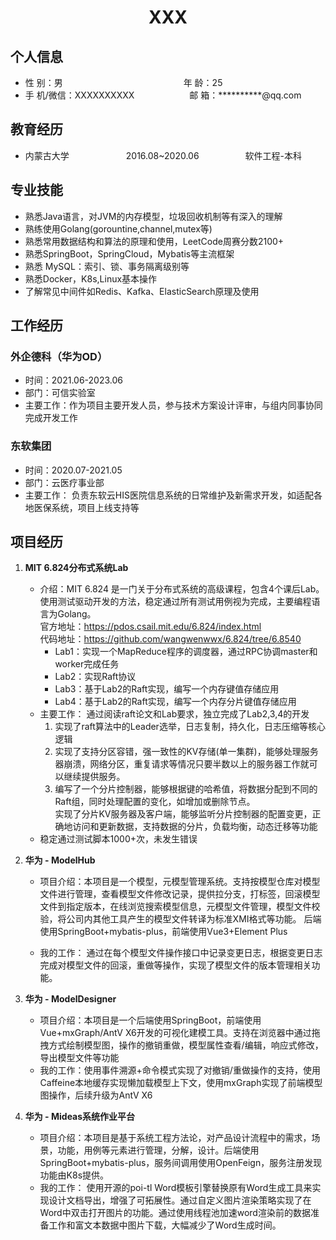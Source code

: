  <center>
     <h1>XXX</h1>
 </center>

## 个人信息

* 性 别：男&emsp;&emsp;&emsp;&emsp;&emsp;&emsp;&emsp;&emsp;&emsp;&emsp;&emsp;&emsp;&ensp;&ensp;&ensp; 年 龄：25
* 手 机/微信：XXXXXXXXXX &emsp;&emsp;&emsp;&emsp;&emsp;&emsp;邮 箱：**********@qq.com

## 教育经历

* 内蒙古大学&emsp;&emsp;&emsp;&emsp;&emsp;&emsp;&ensp;2016.08~2020.06&emsp;&emsp;&emsp;&emsp;&emsp; 软件工程-本科

## 专业技能

* 熟悉Java语言，对JVM的内存模型，垃圾回收机制等有深入的理解
* 熟练使用Golang(gorountine,channel,mutex等)
* 熟悉常用数据结构和算法的原理和使用，LeetCode周赛分数2100+
* 熟悉SpringBoot，SpringCloud，Mybatis等主流框架
* 熟悉 MySQL：索引、锁、事务隔离级别等
* 熟悉Docker，K8s,Linux基本操作
* 了解常见中间件如Redis、Kafka、ElasticSearch原理及使用

## 工作经历
### 外企德科（华为OD）
* 时间：2021.06-2023.06
* 部门：可信实验室
* 主要工作：作为项目主要开发人员，参与技术方案设计评审，与组内同事协同完成开发工作
### 东软集团
* 时间：2020.07-2021.05
* 部门：云医疗事业部
* 主要工作： 负责东软云HIS医院信息系统的日常维护及新需求开发，如适配各地医保系统，项目上线支持等

## 项目经历
1. **MIT 6.824分布式系统Lab**
    * 介绍：MIT 6.824 是一门关于分布式系统的高级课程，包含4个课后Lab。使用测试驱动开发的方法，稳定通过所有测试用例视为完成，主要编程语言为Golang。  
    官方地址：<https://pdos.csail.mit.edu/6.824/index.html>  
    代码地址：<https://github.com/wangwenwwx/6.824/tree/6.8540>
        * Lab1：实现一个MapReduce程序的调度器，通过RPC协调master和worker完成任务
        * Lab2：实现Raft协议
        * Lab3：基于Lab2的Raft实现，编写一个内存键值存储应用
        * Lab4：基于Lab2的Raft实现，编写一个内存分片键值存储应用
    * 主要工作：
      通过阅读raft论文和Lab要求，独立完成了Lab2,3,4的开发
        1. 实现了raft算法中的Leader选举，日志复制，持久化，日志压缩等核心逻辑
        2. 实现了支持分区容错，强一致性的KV存储(单一集群)，能够处理服务器崩溃，网络分区，重复请求等情况只要半数以上的服务器工作就可以继续提供服务。
        3. 编写了一个分片控制器，能够根据键的哈希值，将数据分配到不同的Raft组，同时处理配置的变化，如增加或删除节点。  
        实现了分片KV服务器及客户端，能够监听分片控制器的配置变更，正确地访问和更新数据，支持数据的分片，负载均衡，动态迁移等功能
    * 稳定通过测试脚本1000+次，未发生错误
2. **华为 - ModelHub**
    * 项目介绍：本项目是一个模型，元模型管理系统。支持按模型仓库对模型文件进行管理，查看模型文件修改记录，提供拉分支，打标签，回滚模型文件到指定版本，在线浏览搜索模型信息，元模型文件管理，模型文件校验，将公司内其他工具产生的模型文件转译为标准XMI格式等功能。
      后端使用SpringBoot+mybatis-plus，前端使用Vue3+Element Plus

    * 我的工作： 通过在每个模型文件操作接口中记录变更日志，根据变更日志完成对模型文件的回滚，重做等操作，实现了模型文件的版本管理相关功能。

3. **华为 - ModelDesigner**
    * 项目介绍：本项目是一个后端使用SpringBoot，前端使用Vue+mxGraph/AntV X6开发的可视化建模工具。支持在浏览器中通过拖拽方式绘制模型图，操作的撤销重做，模型属性查看/编辑，响应式修改，导出模型文件等功能
    * 我的工作：使用事件溯源+命令模式实现了对撤销/重做操作的支持，使用Caffeine本地缓存实现懒加载模型上下文，使用mxGraph实现了前端模型图操作，后续升级为AntV X6

4. **华为 - Mideas系统作业平台**
    * 项目介绍：本项目是基于系统工程方法论，对产品设计流程中的需求，场景，功能，用例等元素进行管理，分解，设计。后端使用SpringBoot+mybatis-plus，服务间调用使用OpenFeign，服务注册发现功能由K8s提供。
    * 我的工作： 使用开源的poi-tl Word模板引擎替换原有Word生成工具来实现设计文档导出，增强了可拓展性。通过自定义图片渲染策略实现了在Word中双击打开图片的功能。通过使用线程池加速word渲染前的数据准备工作和富文本数据中图片下载，大幅减少了Word生成时间。
